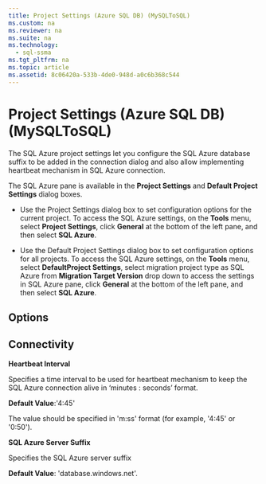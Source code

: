 ```yaml
---
title: Project Settings (Azure SQL DB) (MySQLToSQL)
ms.custom: na
ms.reviewer: na
ms.suite: na
ms.technology: 
  - sql-ssma
ms.tgt_pltfrm: na
ms.topic: article
ms.assetid: 8c06420a-533b-4de0-948d-a0c6b368c544
---
```

# Project Settings (Azure SQL DB) (MySQLToSQL)
The SQL Azure project settings let you configure the SQL Azure database suffix to be added in the connection dialog and also allow implementing heartbeat mechanism in SQL Azure connection.  
  
The SQL Azure pane is available in the **Project Settings** and **Default Project Settings** dialog boxes.  
  
-   Use the Project Settings dialog box to set configuration options for the current project. To access the SQL Azure settings, on the **Tools** menu, select **Project Settings**, click **General** at the bottom of the left pane, and then select **SQL Azure**.  
  
-   Use the Default Project Settings dialog box to set configuration options for all projects. To access the SQL Azure settings, on the **Tools** menu, select **DefaultProject Settings**, select migration project type as SQL Azure from **Migration Target Version** drop down to access the settings in SQL Azure pane, click **General** at the bottom of the left pane, and then select **SQL Azure**.  
  
## Options  
  
## Connectivity  
**Heartbeat Interval**  
  
Specifies a time interval to be used for heartbeat mechanism to keep the SQL Azure connection alive in ‘minutes : seconds’ format.  
  
**Default Value**:'4:45'  
  
The value should be specified in 'm:ss' format (for example, '4:45' or '0:50').  
  
**SQL Azure Server Suffix**  
  
Specifies the SQL Azure server suffix  
  
**Default Value**: 'database.windows.net'.  
  
